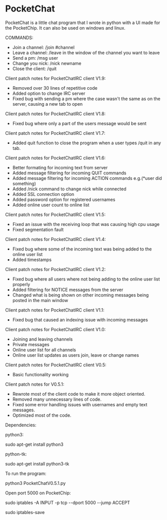 # PocketChat
PocketChat is a little chat program that I wrote in python with a UI made for the PocketChip.
It can also be used on windows and linux.

COMMANDS:
- Join a channel: /join #channel
- Leave a channel: /leave in the window of the channel you want to leave
- Send a pm: /msg user
- Change you nick: /nick newname
- Close the client: /quit

Client patch notes for PocketChatIRC client V1.9:
- Removed over 30 lines of repetitive code
- Added option to change IRC server
- Fixed bug with sending a pm where the case wasn't the same as on the server, causing a new tab to open

Client patch notes for PocketChatIRC client V1.8:
- Fixed bug where only a part of the users message would be sent

Client patch notes for PocketChatIRC client V1.7:
- Added quit function to close the program when a user types /quit in any tab.

Client patch notes for PocketChatIRC client V1.6:
- Better formating for incoming text from server
- Added message filtering for incoming QUIT commands
- Added message filtering for incoming ACTION commands e.g.(*user did something)
- Added /nick command to change nick while connected
- Added SSL connection option
- Added password option for registered usernames
- Added online user count to online list

Client patch notes for PocketChatIRC client V1.5:
- Fixed an issue with the receiving loop that was causing high cpu usage
- Fixed segmentation fault

Client patch notes for PocketChatIRC client V1.4:
- Fixed bug where some of the incoming text was being added to the online user list
- Added timestamps

Client patch notes for PocketChatIRC client V1.2:
- Fixed bug where all users where not being adding to the online user list properly
- Added filtering for NOTICE messages from the server
- Changed what is being shown on other incoming messages being posted in the main window

Client patch notes for PocketChatIRC client V1.1:
- Fixed bug that caused an indexing issue with incoming messages

Client patch notes for PocketChatIRC client V1.0:
- Joining and leaving channels
- Private messages
- Online user list for all channels
- Online user list updates as users join, leave or change names

Client patch notes for PocketChatIRC client V0.5:
- Basic functionality working

Client patch notes for V0.5.1:
- Rewrote most of the client code to make it more object oriented.
- Removed many unnecessary lines of code.
- Fixed some error handling issues with usernames and empty text messages.
- Optimized most of the code.

Dependencies:

python3:

sudo apt-get install python3

python-tk:

sudo apt-get install python3-tk

To run the program: 

python3 PocketChatV0.5.1.py

Open port 5000 on PocketChip:

sudo iptables -A INPUT -p tcp --dport 5000 --jump ACCEPT 

sudo iptables-save
